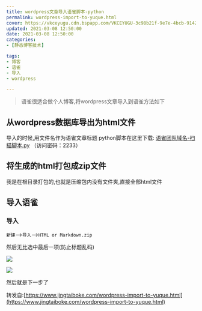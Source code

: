 ```yaml
---
title: wordpress文章导入语雀脚本-python
permalink: wordpress-import-to-yuque.html
cover: https://vkceyugu.cdn.bspapp.com/VKCEYUGU-3c98b21f-9e7e-4bcb-9142-940554115122/a93fd674-8bc3-426e-af9f-b2ff128c3125.png
updated: 2021-03-08 12:50:00
date: 2021-03-08 12:50:00
categories: 
- [静态博客技术]

tags: 
- 博客
- 语雀
- 导入
- wordpress

---
```


> 语雀很适合做个人博客,将wordpress文章导入到语雀方法如下

## 从wordpress数据库导出为html文件

导入的时候,用文件名作为语雀文章标题
python脚本在这里下载:
[语雀团队域名-扫描脚本.py](https://545c.com/f/19473836-484864849-27fa0c)
（访问密码：2233）

## 将生成的html打包成zip文件

我是在根目录打包的,也就是压缩包内没有文件夹,直接全部html文件

## 导入语雀

### 导入

`新建`-->`导入`-->`HTML or Markdown.zip`

然后无比选中最后一项(防止标题乱码)

![](https://vkceyugu.cdn.bspapp.com/VKCEYUGU-3c98b21f-9e7e-4bcb-9142-940554115122/3d46d02a-8013-4df0-9fa6-22a5cd175ff9.png)

![](https://vkceyugu.cdn.bspapp.com/VKCEYUGU-3c98b21f-9e7e-4bcb-9142-940554115122/a93fd674-8bc3-426e-af9f-b2ff128c3125.png)

然后就是下一步了

转发自:[https://www.jingtaiboke.com/wordpress-import-to-yuque.html](https://www.jingtaiboke.com/wordpress-import-to-yuque.html)